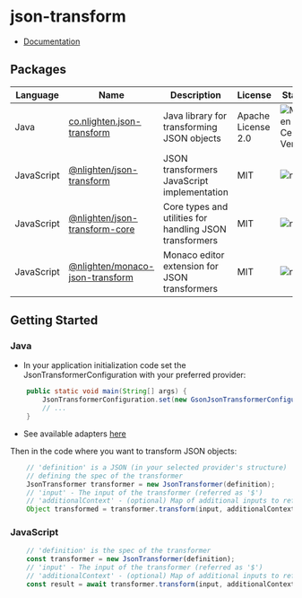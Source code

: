 # json-transform

- [Documentation](https://nlighten-oss.github.io/json-transform/)

## Packages

| Language   |Name| Description                                             |License|Status|
|------------|---|---------------------------------------------------------|---|---|
| Java       |[co.nlighten.json-transform](./java/json-transform)| Java library for transforming JSON objects              |Apache License 2.0|![Maven Central Version](https://img.shields.io/maven-central/v/co.nlighten/json-transform)|
| JavaScript |[@nlighten/json-transform](./javascript/json-transform)| JSON transformers JavaScript implementation|MIT|![npm](https://img.shields.io/npm/v/@nlighten/json-transform)|
| JavaScript |[@nlighten/json-transform-core](./javascript/json-transform-core)| Core types and utilities for handling JSON transformers |MIT|![npm](https://img.shields.io/npm/v/@nlighten/json-transform-core)|
| JavaScript |[@nlighten/monaco-json-transform](./javascript/monaco-json-transform)| Monaco editor extension for JSON transformers |MIT|![npm](https://img.shields.io/npm/v/@nlighten/monaco-json-transform)|

## Getting Started

### Java

- In your application initialization code set the JsonTransformerConfiguration with your preferred provider:

```java
	public static void main(String[] args) {
        JsonTransformerConfiguration.set(new GsonJsonTransformerConfiguration());
        // ...
    }
```

- See available adapters [here](https://github.com/nlighten-oss/json-transform/tree/main/java/json-transform/src/main/java/co/nlighten/jsontransform/adapters)

Then in the code where you want to transform JSON objects:

```java
    // 'definition' is a JSON (in your selected provider's structure) 
    // defining the spec of the transformer    
    JsonTransformer transformer = new JsonTransformer(definition);
    // 'input' - The input of the transformer (referred as '$')
    // 'additionalContext' - (optional) Map of additional inputs to refer during transformation 
    Object transformed = transformer.transform(input, additionalContext);
```

### JavaScript

```js
    // 'definition' is the spec of the transformer    
    const transformer = new JsonTransformer(definition);
    // 'input' - The input of the transformer (referred as '$')
    // 'additionalContext' - (optional) Map of additional inputs to refer during transformation 
    const result = await transformer.transform(input, additionalContext);
```